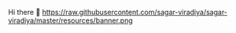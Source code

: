 Hi there 👋
https://raw.githubusercontent.com/sagar-viradiya/sagar-viradiya/master/resources/banner.png
